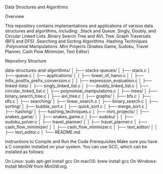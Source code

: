 Data Structures and Algorithms

Overview

This repository contains implementations and applications of various data structures and algorithms, including:
.Stack and Queue
.Singly, Doubly, and Circular Linked Lists
.Binary Search Tree and AVL Tree
.Graph Traversals (BFS and DFS)
.Searching and Sorting Algorithms
.Hashing Techniques
.Polynomial Manipulations
.Mini Projects (Snakes Game, Sudoku, Travel Planner, Cash Flow Minimizer, Text Editor)


Repository Structure

data-structures-and-algorithms/
│
├── stacks-queues/
│   ├── stack.c
│   ├── queue.c
│   ├── applications/
│   │   ├── tower_of_hanoi.c
│   │   ├── infix_postfix_prefix_conversion.c
│   │   ├── expression_evaluation.c
│
├── linked-lists/
│   ├── singly_linked_list.c
│   ├── doubly_linked_list.c
│   ├── circular_linked_list.c
│   ├── polynomial_manipulations.c
│
├── trees/
│   ├── binary_search_tree.c
│   ├── avl_tree.c
│
├── graphs/
│   ├── bfs.c
│   ├── dfs.c
│
├── searching/
│   ├── linear_search.c
│   ├── binary_search.c
│
├── sorting/
│   ├── bubble_sort.c
│   ├── quick_sort.c
│   ├── merge_sort.c
│
├── hashing/
│   ├── hashing_techniques.c
│
├── mini_projects/
│   ├── snakes_game/
│   │   ├── snakes_game.c
│   ├── sudoku/
│   │   ├── sudoku_solver.c
│   ├── travel_planner/
│   │   ├── travel_planner.c
│   ├── cash_flow_minimizer/
│   │   ├── cash_flow_minimizer.c
│   ├── text_editor/
│   │   ├── text_editor.c
│
└── README.md

Instructions to Compile and Run the Code
Prerequisites
Make sure you have a C compiler installed on your system. You can use GCC, which can be installed as follows:

On Linux: sudo apt-get install gcc
On macOS: brew install gcc
On Windows: Install MinGW from MinGW.org

